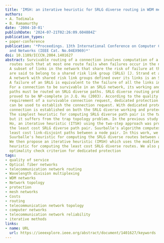 ```yaml
---
title: 'IMSH: an iterative heuristic for SRLG diverse routing in WDM mesh networks'
authors:
- A. Todimala
- B. Ramamurthy
date: '2004-10-01'
publishDate: '2024-07-21T02:26:09.604884Z'
publication_types:
- paper-conference
publication: '*Proceedings. 13th International Conference on Computer Communications
  and Networks (IEEE Cat. No.04EX969)*'
doi: 10.1109/ICCCN.2004.1401627
abstract: Survivable routing of a connection involves computation of a pair of diverse
  routes such that at most one route fails when failures occur in the network topology.
  A subset of links in the network that share the risk of failure at the same time
  are said to belong to a shared risk link group (SRLG) [J. Strand et al., Feb 2001].
  A network with shared risk link groups defined over its links is an SRLG network.
  A failure of an SRLG is equivalent to the failure of all the links in the SRLG.
  For a connection to be survivable in an SRLG network, its working and protection
  paths must be routed on SRLG diverse paths. SRLG diverse routing problem has been
  proved to be NP-complete in J.Q. Hu (2003). According to the quality of service
  requirement of a survivable connection request, dedicated protection or shared protection
  can be used to establish the connection request. With dedicated protection, the
  connection is established on both the SRLG diverse working and protection paths.
  The simplest heuristic for computing SRLG diverse path pair is the two-step approach,
  but it suffers from the trap topology problem. In the previous study by Pin-Han
  Ho, an iterative heuristic (ITSH) using the two-step approach was proposed to compute
  the least cost SRLG diverse path pair. Suurballe's algorithm computes a pair of
  least cost link-disjoint paths between a node pair. In this work, we present a modified
  Suurballe's heuristic for computing the SRLG diverse routes between a node pair.
  We then propose an iterative heuristic (IMSH) which uses the modified Suurballe's
  heuristic for computing the least cost SRLG diverse routes. We also present an 1/2-cost-improvement
  optimality check criterion for dedicated protection
tags:
- quality of service
- Optical fiber networks
- telecommunication network routing
- Wavelength division multiplexing
- WDM networks
- Network topology
- protection
- mesh networks
- Costs
- routing
- telecommunication network topology
- computer networks
- telecommunication network reliability
- iterative methods
links:
- name: URL
  url: https://ieeexplore.ieee.org/abstract/document/1401627/keywords
---
```

